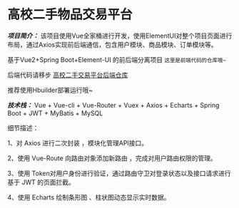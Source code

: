 # 高校二手物品交易平台

***项目简介：*** 该项目使用Vue全家桶进行开发，使用ElementUI对整个项目页面进行布局，通过Axios实现前后端通信，包含用户模块、商品模块、订单模块等。



基于Vue2+Spring Boot+Element-UI 的前后端分离项目
`这里是前端代码的仓库哦~`  


后端代码请移步 [高校二手交易平台后端仓库](https://github.com/windsong477/College-Second-hand_springboot)



推荐使用Hbuilder部署运行哦~





***技术栈：***  Vue + Vue-cli + Vue-Router + Vuex + Axios + Echarts + Spring Boot + JWT + MyBatis + MySQL  



细节描述：

1、对 Axios 进行二次封装 ，模块化管理API接口。 

2、使用 Vue-Route 向路由对象添加新路由 ，完成对用户路由权限的管理。

3、使用 Token对用户身份进行验证，通过路由守卫对登录状态以及接口请求进行基于 JWT 的页面拦截。

4、使用 Echarts 绘制条形图 、柱状图动态显示实时数据。


